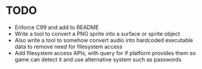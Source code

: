 # TODO
- Enforce C99 and add to README
- Write a tool to convert a PNG sprite into a surface or sprite object
- Also write a tool to somehow convert audio into hardcoded executable data to remove need for filesystem access
- Add filesystem access APIs, with query for if platform provides them so game can detect it and use alternative system such as passwords